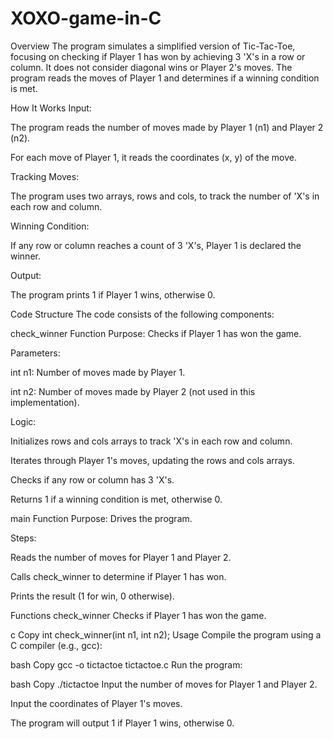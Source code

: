 # XOXO-game-in-C
Overview
The program simulates a simplified version of Tic-Tac-Toe, focusing on checking if Player 1 has won by achieving 3 'X's in a row or column. It does not consider diagonal wins or Player 2's moves. The program reads the moves of Player 1 and determines if a winning condition is met.

How It Works
Input:

The program reads the number of moves made by Player 1 (n1) and Player 2 (n2).

For each move of Player 1, it reads the coordinates (x, y) of the move.

Tracking Moves:

The program uses two arrays, rows and cols, to track the number of 'X's in each row and column.

Winning Condition:

If any row or column reaches a count of 3 'X's, Player 1 is declared the winner.

Output:

The program prints 1 if Player 1 wins, otherwise 0.

Code Structure
The code consists of the following components:

check_winner Function
Purpose: Checks if Player 1 has won the game.

Parameters:

int n1: Number of moves made by Player 1.

int n2: Number of moves made by Player 2 (not used in this implementation).

Logic:

Initializes rows and cols arrays to track 'X's in each row and column.

Iterates through Player 1's moves, updating the rows and cols arrays.

Checks if any row or column has 3 'X's.

Returns 1 if a winning condition is met, otherwise 0.

main Function
Purpose: Drives the program.

Steps:

Reads the number of moves for Player 1 and Player 2.

Calls check_winner to determine if Player 1 has won.

Prints the result (1 for win, 0 otherwise).

Functions
check_winner
Checks if Player 1 has won the game.

c
Copy
int check_winner(int n1, int n2);
Usage
Compile the program using a C compiler (e.g., gcc):

bash
Copy
gcc -o tictactoe tictactoe.c
Run the program:

bash
Copy
./tictactoe
Input the number of moves for Player 1 and Player 2.

Input the coordinates of Player 1's moves.

The program will output 1 if Player 1 wins, otherwise 0.
